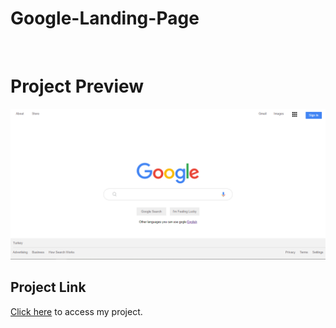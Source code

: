 # Google-Landing-Page

<br>

# Project Preview

![](https://github.com/asknksk/Google-Landing-Page/blob/master/images/preview.png)

## Project Link

<a href="https://asknksk.github.io/Survey-Form/" target="_blank">Click here</a> to access my project.
